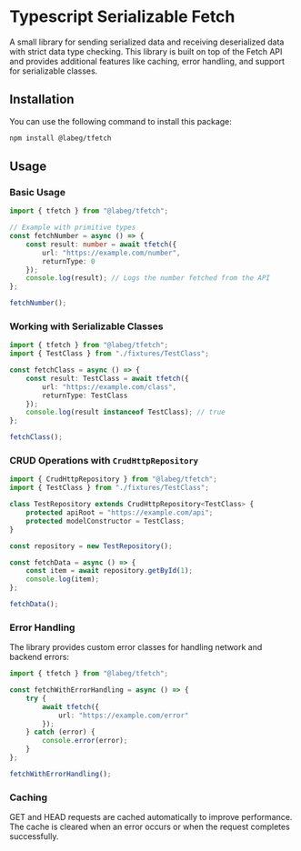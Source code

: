 Typescript Serializable Fetch
=====

A small library for sending serialized data and receiving deserialized data with strict data type checking. This library is built on top of the Fetch API and provides additional features like caching, error handling, and support for serializable classes.

Installation
------

You can use the following command to install this package:

```bash
npm install @labeg/tfetch
```

Usage
------

### Basic Usage

```typescript
import { tfetch } from "@labeg/tfetch";

// Example with primitive types
const fetchNumber = async () => {
    const result: number = await tfetch({
        url: "https://example.com/number",
        returnType: 0
    });
    console.log(result); // Logs the number fetched from the API
};

fetchNumber();
```

### Working with Serializable Classes

```typescript
import { tfetch } from "@labeg/tfetch";
import { TestClass } from "./fixtures/TestClass";

const fetchClass = async () => {
    const result: TestClass = await tfetch({
        url: "https://example.com/class",
        returnType: TestClass
    });
    console.log(result instanceof TestClass); // true
};

fetchClass();
```

### CRUD Operations with `CrudHttpRepository`

```typescript
import { CrudHttpRepository } from "@labeg/tfetch";
import { TestClass } from "./fixtures/TestClass";

class TestRepository extends CrudHttpRepository<TestClass> {
    protected apiRoot = "https://example.com/api";
    protected modelConstructor = TestClass;
}

const repository = new TestRepository();

const fetchData = async () => {
    const item = await repository.getById(1);
    console.log(item);
};

fetchData();
```

### Error Handling

The library provides custom error classes for handling network and backend errors:

```typescript
import { tfetch } from "@labeg/tfetch";

const fetchWithErrorHandling = async () => {
    try {
        await tfetch({
            url: "https://example.com/error"
        });
    } catch (error) {
        console.error(error);
    }
};

fetchWithErrorHandling();
```

### Caching

GET and HEAD requests are cached automatically to improve performance. The cache is cleared when an error occurs or when the request completes successfully.

